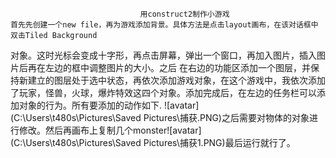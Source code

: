                                  用construct2制作小游戏
    首先先创建一个new file，再为游戏添加背景。具体方法是点击layout画布，在该对话框中双击Tiled Background
对象。这时光标会变成十字形，再点击屏幕，弹出一个窗口，再加入图片，插入图片后再在左边的框中调整图片的大小。之后
在右边的功能区添加一个图层，并保持新建立的图层处于选中状态，再依次添加游戏对象，在这个游戏中，我依次添加了玩家，怪兽，火球，爆炸特效这四个对象。添加完成后，在左边的任务栏可以添加对象的行为。所有要添加的动作如下.
![avatar](‪C:\Users\t480s\Pictures\Saved Pictures\捕获.PNG)之后需要对物体的对象进行修改。然后再画布上复制几个monster![avatar]‪(C:\Users\t480s\Pictures\Saved Pictures\捕获1.PNG)最后运行就行了。
